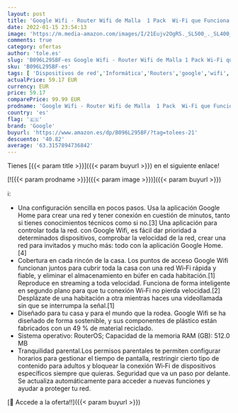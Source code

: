 ```yaml
---
layout: post
title: 'Google Wifi - Router Wifi de Malla  1 Pack  Wi-Fi que Funciona  Cobertura hasta 85m² por Punto'
date: 2022-01-15 23:54:13
image: 'https://m.media-amazon.com/images/I/21Eujv2OgRS._SL500_._SL400_.jpg'
comments: true
category: ofertas
author: 'tole.es'
slug: 'B096L295BF-es Google Wifi - Router Wifi de Malla 1 Pack Wi-Fi que...'
sku: 'B096L295BF-es'
tags: [ 'Dispositivos de red','Informática','Routers','google','wifi', ]
actualPrice: 59.17 EUR
currency: EUR
price: 59.17
comparePrice: 99.99 EUR
prodname: 'Google Wifi - Router Wifi de Malla  1 Pack  Wi-Fi que Funciona  Cobertura hasta 85m² por Punto'
country: 'es'
flag: '🇪🇸'
brand: 'Google'
buyurl: 'https://www.amazon.es/dp/B096L295BF/?tag=tolees-21'
descuento: '40.82'
average: '63.3157894736842'
---
```


Tienes [{{< param title >}}]({{< param buyurl >}}) en el siguiente enlace!

[![{{< param prodname >}}]({{< param image >}})]({{< param buyurl >}})

ℹ️:

- Una configuración sencilla en pocos pasos. Usa la aplicación Google Home para crear una red y tener conexión en cuestión de minutos, tanto si tienes conocimientos técnicos como si no.[3] Una aplicación para controlar toda la red. con Google Wifi, es fácil dar prioridad a determinados dispositivos, comprobar la velocidad de la red, crear una red para invitados y mucho más: todo con la aplicación Google Home.[4]
- Cobertura en cada rincón de la casa. Los puntos de acceso Google Wifi funcionan juntos para cubrir toda la casa con una red Wi‑Fi rápida y fiable, y eliminar el almacenamiento en búfer en cada habitación.[1] Reproduce en streaming a toda velocidad. Funciona de forma inteligente en segundo plano para que tu conexión Wi‑Fi no pierda velocidad.[2] Desplázate de una habitación a otra mientras haces una videollamada sin que se interrumpa la señal.[1]
- Diseñado para tu casa y para el mundo que la rodea. Google Wifi se ha diseñado de forma sostenible, y sus componentes de plástico están fabricados con un 49 % de material reciclado.
- Sistema operativo: RouterOS; Capacidad de la memoria RAM (GB): 512.0 MB
- Tranquilidad parental.Los permisos parentales te permiten configurar horarios para gestionar el tiempo de pantalla, restringir cierto tipo de contenido para adultos y bloquear la conexión Wi‑Fi de dispositivos específicos siempre que quieras. Seguridad que va un paso por delante. Se actualiza automáticamente para acceder a nuevas funciones y ayudar a proteger tu red.

[🛒 Accede a la oferta!!]({{< param buyurl >}})

